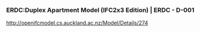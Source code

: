 ### ERDC:Duplex Apartment Model (IFC2x3 Edition) | ERDC - D-001

http://openifcmodel.cs.auckland.ac.nz/Model/Details/274

